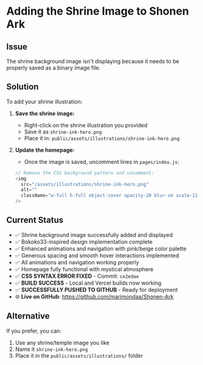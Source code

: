 # Adding the Shrine Image to Shonen Ark

## Issue
The shrine background image isn't displaying because it needs to be properly saved as a binary image file.

## Solution
To add your shrine illustration:

1. **Save the shrine image:**
   - Right-click on the shrine illustration you provided
   - Save it as `shrine-ink-hero.png` 
   - Place it in: `public/assets/illustrations/shrine-ink-hero.png`

2. **Update the homepage:**
   - Once the image is saved, uncomment lines in `pages/index.js`:
   ```javascript
   // Remove the CSS background pattern and uncomment:
   <img 
     src="/assets/illustrations/shrine-ink-hero.png" 
     alt="" 
     className="w-full h-full object-cover opacity-20 blur-sm scale-110"
   />
   ```

## Current Status
- ✅ Shrine background image successfully added and displayed
- ✅ Bokoko33-inspired design implementation complete
- ✅ Enhanced animations and navigation with pink/beige color palette
- ✅ Generous spacing and smooth hover interactions implemented
- ✅ All animations and navigation working properly
- ✅ Homepage fully functional with mystical atmosphere
- ✅ **CSS SYNTAX ERROR FIXED** - Commit: `ce2edae`
- ✅ **BUILD SUCCESS** - Local and Vercel builds now working
- ✅ **SUCCESSFULLY PUSHED TO GITHUB** - Ready for deployment
- 🌐 **Live on GitHub**: https://github.com/marimondaa/Shonen-Ark

## Alternative
If you prefer, you can:
1. Use any shrine/temple image you like
2. Name it `shrine-ink-hero.png`
3. Place it in the `public/assets/illustrations/` folder

